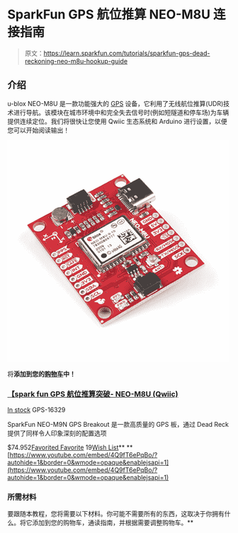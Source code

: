 # SparkFun GPS 航位推算 NEO-M8U 连接指南

> 原文：<https://learn.sparkfun.com/tutorials/sparkfun-gps-dead-reckoning-neo-m8u-hookup-guide>

## 介绍

u-blox NEO-M8U 是一款功能强大的 [GPS](http://www.sparkfun.com/gps) 设备，它利用了无线航位推算(UDR)技术进行导航。该模块在城市环境中和完全失去信号时(例如短隧道和停车场)为车辆提供连续定位。我们将很快让您使用 Qwiic 生态系统和 Arduino 进行设置，以便您可以开始阅读输出！

[![SparkFun GPS Dead Reckoning Breakout - NEO-M8U (Qwiic)](img/1d09b52da2702099157b2a43d4cc4ddf.png)](https://www.sparkfun.com/products/16329) 

将**添加到您的[购物车](https://www.sparkfun.com/cart)中！**

### [【spark fun GPS 航位推算突破- NEO-M8U (Qwiic)](https://www.sparkfun.com/products/16329)

[In stock](https://learn.sparkfun.com/static/bubbles/ "in stock") GPS-16329

SparkFun NEO-M9N GPS Breakout 是一款高质量的 GPS 板，通过 Dead Reck 提供了同样令人印象深刻的配置选项

$74.952[Favorited Favorite](# "Add to favorites") 19[Wish List](# "Add to wish list")** **[https://www.youtube.com/embed/4Q9fT6ePqBo/?autohide=1&border=0&wmode=opaque&enablejsapi=1](https://www.youtube.com/embed/4Q9fT6ePqBo/?autohide=1&border=0&wmode=opaque&enablejsapi=1)

### 所需材料

要跟随本教程，您将需要以下材料。你可能不需要所有的东西，这取决于你拥有什么。将它添加到您的购物车，通读指南，并根据需要调整购物车。**
